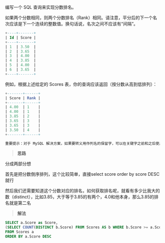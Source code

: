 编写一个 SQL 查询来实现分数排名。

如果两个分数相同，则两个分数排名（Rank）相同。请注意，平分后的下一个名次应该是下一个连续的整数值。换句话说，名次之间不应该有“间隔”。
```sql
+----+-------+
| Id | Score |
+----+-------+
| 1  | 3.50  |
| 2  | 3.65  |
| 3  | 4.00  |
| 4  | 3.85  |
| 5  | 4.00  |
| 6  | 3.65  |
+----+-------+
```
例如，根据上述给定的 Scores 表，你的查询应该返回（按分数从高到低排列）：
```sql
+-------+------+
| Score | Rank |
+-------+------+
| 4.00  | 1    |
| 4.00  | 1    |
| 3.85  | 2    |
| 3.65  | 3    |
| 3.65  | 3    |
| 3.50  | 4    |
+-------+------+

重要提示：对于 MySQL 解决方案，如果要转义用作列名的保留字，可以在关键字之前和之后使用撇号。例如 `Rank`
```



> **思路**

分成两部分想

首先是把分数倒序排列，这个比较简单，直接select score order by score DESC 就行

然后我们还需要知道这个分数对应的排名，如何获取排名呢，就看有多少比我大的数（distinct），比如3.85，大于等于3.85的有两个，4.0和他本身，那么3.85的排名就是第二名



> **解法**

```sql
SELECT a.Score as Score,
(SELECT COUNT(DISTINCT b.Score) FROM Scores AS b WHERE b.Score >= a.Score) as `Rank`
FROM Scores a
ORDER BY a.Score DESC
```

